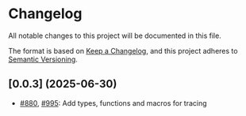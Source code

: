 # Changelog

All notable changes to this project will be documented in this file.

The format is based on [Keep a Changelog](https://keepachangelog.com/en/1.1.0/),
and this project adheres to [Semantic Versioning](https://semver.org/spec/v2.0.0.html).

## [0.0.3] (2025-06-30)

- [#880](https://github.com/cryspen/libcrux/pull/880), [#995](https://github.com/cryspen/libcrux/pull/995): Add types, functions and macros for tracing
